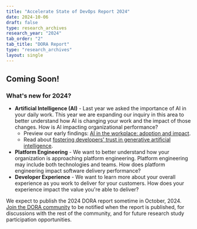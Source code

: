 ```yaml
---
title: "Accelerate State of DevOps Report 2024"
date: 2024-10-06
draft: false
type: research_archives
research_year: "2024"
tab_order: "2"
tab_title: "DORA Report"
type: "research_archives"
layout: single
---
```


## Coming Soon!

### What's new for 2024?

* **Artificial Intelligence (AI)** - Last year we asked the importance of AI in your daily work. This year we are expanding our inquiry in this area to better understand how AI is changing your work and the impact of those changes. How is AI impacting organizational performance?
  * Preview our early findings:  [AI in the workplace: adoption and impact](ai-preview).
  * Read about [fostering developers' trust in generative artificial intelligence](trust-in-ai).
* **Platform Engineering** - We want to better understand how your organization is approaching platform engineering. Platform engineering may include both technologies and teams. How does platform engineering impact software delivery performance?
* **Developer Experience** - We want to learn more about your overall experience as you work to deliver for your customers. How does your experience impact the value you're able to deliver?

We expect to publish the 2024 DORA report sometime in October, 2024. [Join the DORA community](https://dora.community) to be notified when the report is published, for discussions with the rest of the community, and for future research study participation opportunities.